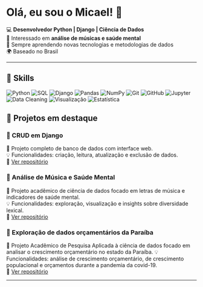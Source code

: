 # Olá, eu sou o Micael! 👋

💻 **Desenvolvedor Python | Django | Ciência de Dados**  
🎵 Interessado em **análise de músicas e saúde mental**  
🌱 Sempre aprendendo novas tecnologias e metodologias de dados  
🌍 Baseado no Brasil

---

## 🔧 Skills

![Python](https://img.shields.io/badge/Python-3670A0?style=for-the-badge&logo=python&logoColor=FFE873)
![SQL](https://img.shields.io/badge/SQL-00758F?style=for-the-badge&logo=mysql&logoColor=white)
![Django](https://img.shields.io/badge/Django-092E20?style=for-the-badge&logo=django&logoColor=white)
![Pandas](https://img.shields.io/badge/Pandas-150458?style=for-the-badge&logo=pandas&logoColor=white)
![NumPy](https://img.shields.io/badge/NumPy-013243?style=for-the-badge&logo=numpy&logoColor=white)
![Git](https://img.shields.io/badge/Git-F05032?style=for-the-badge&logo=git&logoColor=white)
![GitHub](https://img.shields.io/badge/GitHub-181717?style=for-the-badge&logo=github&logoColor=white)
![Jupyter](https://img.shields.io/badge/Jupyter-F37626?style=for-the-badge&logo=jupyter&logoColor=white)
![Data Cleaning](https://img.shields.io/badge/Data%20Cleaning-FF5733?style=for-the-badge)
![Visualização](https://img.shields.io/badge/Visualização-33CFFF?style=for-the-badge)
![Estatística](https://img.shields.io/badge/Estatística-FFC300?style=for-the-badge)

## 🚀 Projetos em destaque

### 📂 CRUD em Django
📝 Projeto completo de banco de dados com interface web.  
💡 Funcionalidades: criação, leitura, atualização e exclusão de dados.  
🔗 [Ver repositório](https://github.com/micaeltoscano/CRUD_Barbearia)

### 📂 Análise de Música e Saúde Mental
📝 Projeto acadêmico de ciência de dados focado em letras de música e indicadores de saúde mental.  
💡 Funcionalidades: exploração, visualização e insights sobre diversidade lexical.  
🔗 [Ver repositório](https://github.com/micaeltoscano/Saude_Mental_e_Musica)

### 📂 Exploração de dados orçamentários da Paraíba
📝 Projeto Acadêmico de Pesquisa Aplicada à ciência de dados focado em analisar o crescimento orçamentário no estado da Paraíba.
💡 Funcionalidades: análise de crescimento orçamentário, de crescimento populacional e orçamentos durante a pandemia da covid-19.  
🔗 [Ver repositório](https://github.com/micaeltoscano/Analise_Dados_Paraiba)

---

